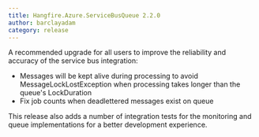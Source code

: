 ```yaml
---
title: Hangfire.Azure.ServiceBusQueue 2.2.0
author: barclayadam
category: release
---
```


A recommended upgrade for all users to improve the reliability and accuracy of the service bus integration:

* Messages will be kept alive during processing to avoid MessageLockLostException when processing takes longer than the queue's LockDuration
* Fix job counts when deadlettered messages exist on queue

This release also adds a number of integration tests for the monitoring and queue implementations for a better development experience.
